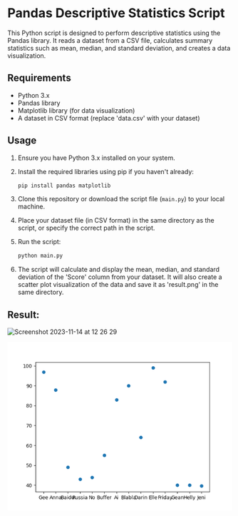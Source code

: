 
# Pandas Descriptive Statistics Script


This Python script is designed to perform descriptive statistics using the Pandas library. It reads a dataset from a CSV file, calculates summary statistics such as mean, median, and standard deviation, and creates a data visualization. 

## Requirements

- Python 3.x
- Pandas library
- Matplotlib library (for data visualization)
- A dataset in CSV format (replace 'data.csv' with your dataset)

## Usage

1. Ensure you have Python 3.x installed on your system.

2. Install the required libraries using pip if you haven't already:

   ```bash
   pip install pandas matplotlib
   ```

3. Clone this repository or download the script file (`main.py`) to your local machine.

4. Place your dataset file (in CSV format) in the same directory as the script, or specify the correct path in the script.

5. Run the script:

   ```bash
   python main.py
   ```

6. The script will calculate and display the mean, median, and standard deviation of the 'Score' column from your dataset. It will also create a scatter plot visualization of the data and save it as 'result.png' in the same directory.

## Result:


<img width="552" alt="Screenshot 2023-11-14 at 12 26 29" src="https://github.com/nogibjj/mini-proj2-rc/assets/123079408/4c742314-59b5-4887-ad3c-411dfc934bc5">


![Alt text](result.png)

